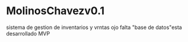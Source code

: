 # MolinosChavezv0.1
sistema de gestion de inventarios y vrntas ojo falta "base de datos"esta desarrollado MVP
